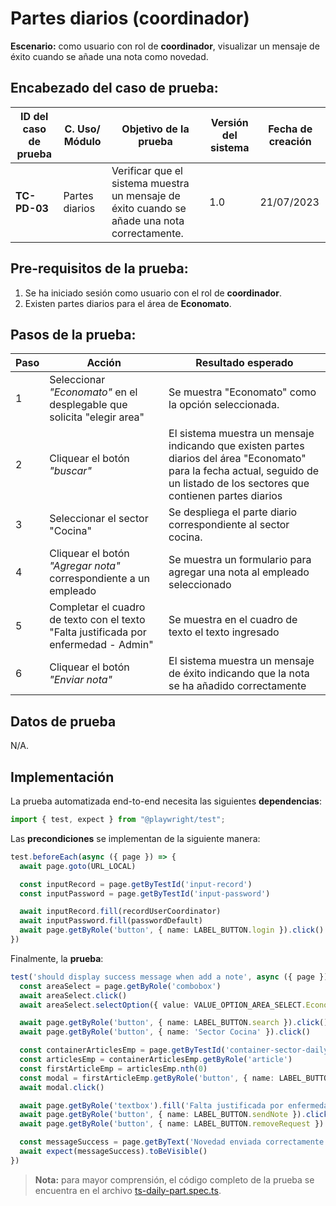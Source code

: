 # Partes diarios (coordinador)

**Escenario:** como usuario con rol de **coordinador**, visualizar un mensaje de éxito cuando se añade una nota como novedad.

## Encabezado del caso de prueba:

| ID del caso de prueba | C. Uso/ Módulo | Objetivo de la prueba                                                                        | Versión del sistema | Fecha de creación |
| --------------------- | -------------- | -------------------------------------------------------------------------------------------- | ------------------- | ----------------- |
| **TC-PD-03**          | Partes diarios | Verificar que el sistema muestra un mensaje de éxito cuando se añade una nota correctamente. | 1.0                 | 21/07/2023        |

## Pre-requisitos de la prueba:

1. Se ha iniciado sesión como usuario con el rol de **coordinador**.
2. Existen partes diarios para el área de **Economato**.

## Pasos de la prueba:

| Paso | Acción                                                                 | Resultado esperado                                                                                                                                                               |
| ---- | ---------------------------------------------------------------------- | -------------------------------------------------------------------------------------------------------------------------------------------------------------------------------- |
| 1    | Seleccionar _"Economato"_ en el desplegable que solicita "elegir area" | Se muestra "Economato" como la opción seleccionada. |
| 2    | Cliquear el botón _"buscar"_                                           | El sistema muestra un mensaje indicando que existen partes diarios del área "Economato" para la fecha actual, seguido de un listado de los sectores que contienen partes diarios |
| 3 | Seleccionar el sector "Cocina" | Se despliega el parte diario correspondiente al sector cocina. |
| 4 | Cliquear el botón _"Agregar nota"_ correspondiente a un empleado | Se muestra un formulario para agregar una nota al empleado seleccionado |
| 5 | Completar el cuadro de texto con el texto "Falta justificada por enfermedad - Admin" | Se muestra en el cuadro de texto el texto ingresado |
| 6 | Cliquear el botón _"Enviar nota"_ | El sistema muestra un mensaje de éxito indicando que la nota se ha añadido correctamente |

## Datos de prueba

N/A.

## Implementación

La prueba automatizada end-to-end necesita las siguientes **dependencias**:

```typescript
import { test, expect } from "@playwright/test";
```

Las **precondiciones** se implementan de la siguiente manera:

```typescript
test.beforeEach(async ({ page }) => {
  await page.goto(URL_LOCAL)

  const inputRecord = page.getByTestId('input-record')
  const inputPassword = page.getByTestId('input-password')

  await inputRecord.fill(recordUserCoordinator)
  await inputPassword.fill(passwordDefault)
  await page.getByRole('button', { name: LABEL_BUTTON.login }).click()
})
```

Finalmente, la **prueba**:

```typescript
test('should display success message when add a note', async ({ page }) => {
  const areaSelect = page.getByRole('combobox')
  await areaSelect.click()
  await areaSelect.selectOption({ value: VALUE_OPTION_AREA_SELECT.Economato })

  await page.getByRole('button', { name: LABEL_BUTTON.search }).click()
  await page.getByRole('button', { name: 'Sector Cocina' }).click()

  const containerArticlesEmp = page.getByTestId('container-sector-daily-part')
  const articlesEmp = containerArticlesEmp.getByRole('article')
  const firstArticleEmp = articlesEmp.nth(0)
  const modal = firstArticleEmp.getByRole('button', { name: LABEL_BUTTON.addNote })
  await modal.click()

  await page.getByRole('textbox').fill('Falta justificada por enfermedad')
  await page.getByRole('button', { name: LABEL_BUTTON.sendNote }).click()
  await page.getByRole('button', { name: LABEL_BUTTON.removeRequest }).click()

  const messageSuccess = page.getByText('Novedad enviada correctamente')
  await expect(messageSuccess).toBeVisible()
})
```

> **Nota:** para mayor comprensión, el código completo de la prueba se encuentra en el archivo [ts-daily-part.spec.ts](/e2e/menu_coordinator/ts-daily-part.spec.ts).
